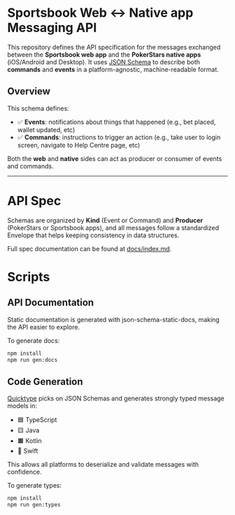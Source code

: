 # Sportsbook Web ↔ Native app Messaging API

This repository defines the API specification for the messages exchanged between the **Sportsbook web app** and the **PokerStars native apps** (iOS/Android and Desktop). It uses [JSON Schema](https://json-schema.org/) to describe both **commands** and **events** in a platform-agnostic, machine-readable format.

## Overview

This schema defines:

- ✅ **Events**: notifications about things that happened (e.g., bet placed, wallet updated, etc)
- ✅ **Commands**: instructions to trigger an action (e.g., take user to login screen, navigate to Help Centre page, etc)

Both the **web** and **native** sides can act as producer or consumer of events and commands.

---

# API Spec

Schemas are organized by **Kind** (Event or Command) and **Producer** (PokerStars or Sportsbook apps), and all messages follow a standardized Envelope that helps keeping consistency in data structures.

Full spec documentation can be found at [docs/index.md](docs/index.md).

# Scripts

## API Documentation
Static documentation is generated with json-schema-static-docs, making the API easier to explore.

To generate docs:
```bash
npm install
npm run gen:docs
```

## Code Generation

[Quicktype](https://quicktype.io/) picks on JSON Schemas and generates strongly typed message models in:

- 🟦 TypeScript
- 🟨 Java
- 🟧 Kotlin
- 🍎 Swift

This allows all platforms to deserialize and validate messages with confidence.

To generate types:
```bash
npm install
npm run gen:types
```

